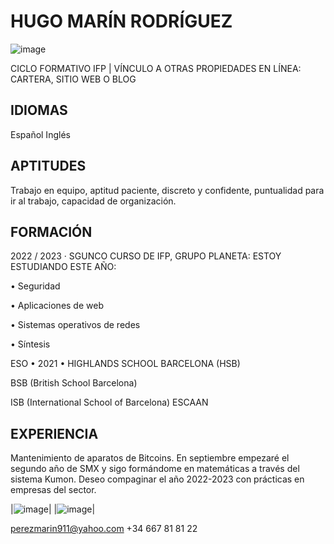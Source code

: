 # HUGO MARÍN RODRÍGUEZ

![image](https://user-images.githubusercontent.com/116158261/197500907-406a148c-6c2a-4062-96db-d835d442c9cd.png)

CICLO FORMATIVO IFP | VÍNCULO A OTRAS PROPIEDADES EN
LÍNEA: CARTERA, SITIO WEB O BLOG



## IDIOMAS

Español
Inglés



## APTITUDES

Trabajo en equipo, aptitud paciente, discreto y confidente, puntualidad para ir al trabajo, capacidad de organización.



## FORMACIÓN

2022 / 2023 · SGUNCO CURSO DE IFP, GRUPO PLANETA:
ESTOY ESTUDIANDO ESTE AÑO:

•	Seguridad

•	Aplicaciones de web

•	Sistemas operativos de redes

•	Síntesis 


ESO • 2021 • HIGHLANDS SCHOOL BARCELONA (HSB)

BSB (British School Barcelona)

ISB (International School of Barcelona) ESCAAN



## EXPERIENCIA

Mantenimiento de aparatos de Bitcoins.
En septiembre empezaré el segundo año de SMX y sigo formándome en matemáticas a través del sistema Kumon. Deseo compaginar el año 2022-2023 con prácticas en empresas del sector.



|![image](https://user-images.githubusercontent.com/116158261/197499399-2711c132-940a-450a-94e6-da2d214f83d4.png)|  |![image](https://user-images.githubusercontent.com/116158261/197499524-94426b30-2678-4321-8c04-92328c669588.png)|

perezmarin911@yahoo.com +34 667 81 81 22




